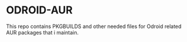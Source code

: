 ODROID-AUR
==========
This repo contains PKGBUILDS and other needed files for Odroid related AUR packages that i maintain.
